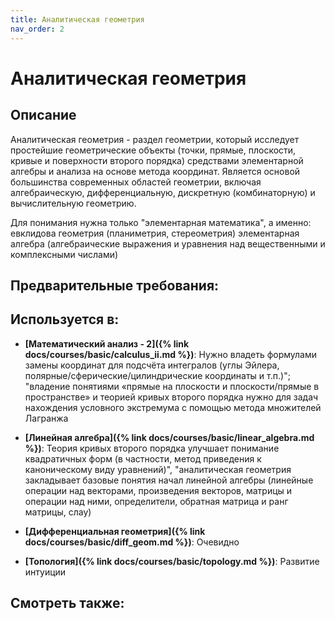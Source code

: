 ```yaml
---
title: Аналитическая геометрия
nav_order: 2
---
```


# Аналитическая геометрия


## Описание 
Аналитическая геометрия - раздел геометрии, который исследует простейшие геометрические объекты 
(точки, прямые, плоскости, кривые и поверхности второго порядка) 
средствами элементарной алгебры и анализа на основе метода координат. 
Является основой большинства современных областей геометрии, включая алгебраическую, дифференциальную, 
дискретную (комбинаторную) и вычислительную геометрию.

Для понимания нужна только "элементарная математика", а именно:
евклидова геометрия (планиметрия, стереометрия)
элементарная алгебра (алгебраические выражения и уравнения над вещественными и комплексными числами)


## Предварительные требования:


## Используется в:

- **[Математический анализ - 2]({% link docs/courses/basic/calculus_ii.md %})**: Нужно владеть формулами замены координат для подсчёта интегралов (углы Эйлера, полярные/сферические/цилиндрические координаты и т.п.)"; "владение понятиями «прямые на плоскости и плоскости/прямые в пространстве» и теорией кривых второго порядка нужно для задач нахождения условного экстремума с помощью метода множителей Лагранжа


- **[Линейная алгебра]({% link docs/courses/basic/linear_algebra.md %})**: Теория кривых второго порядка улучшает понимание квадратичных форм (в частности, метод приведения к каноническому виду уравнений)", "аналитическая геометрия закладывает базовые понятия начал линейной алгебры (линейные операции над векторами, произведения векторов, матрицы и операции над ними, определители, обратная матрица и ранг матрицы, слау)


- **[Дифференциальная геометрия]({% link docs/courses/basic/diff_geom.md %})**: Очевидно


- **[Топология]({% link docs/courses/basic/topology.md %})**: Развитие интуиции



## Смотреть также:
